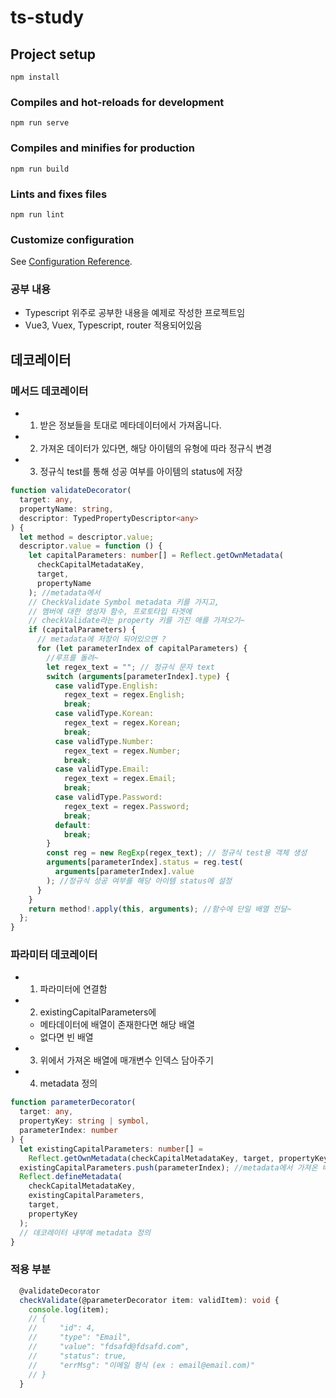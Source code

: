 # ts-study

## Project setup

```
npm install
```

### Compiles and hot-reloads for development

```
npm run serve
```

### Compiles and minifies for production

```
npm run build
```

### Lints and fixes files

```
npm run lint
```

### Customize configuration

See [Configuration Reference](https://cli.vuejs.org/config/).

### 공부 내용

- Typescript 위주로 공부한 내용을 예제로 작성한 프로젝트임
- Vue3, Vuex, Typescript, router 적용되어있음

## 데코레이터

### 메서드 데코레이터

- 1. 받은 정보들을 토대로 메타데이터에서 가져옵니다.
- 2. 가져온 데이터가 있다면, 해당 아이템의 유형에 따라 정규식 변경
- 3. 정규식 test를 통해 성공 여부를 아이템의 status에 저장

```ts
function validateDecorator(
  target: any,
  propertyName: string,
  descriptor: TypedPropertyDescriptor<any>
) {
  let method = descriptor.value;
  descriptor.value = function () {
    let capitalParameters: number[] = Reflect.getOwnMetadata(
      checkCapitalMetadataKey,
      target,
      propertyName
    ); //metadata에서
    // CheckValidate Symbol metadata 키를 가지고,
    // 멤버에 대한 생성자 함수, 프로토타입 타겟에
    // checkValidate라는 property 키를 가진 애를 가져오기~
    if (capitalParameters) {
      // metadata에 저장이 되어있으면 ?
      for (let parameterIndex of capitalParameters) {
        //루프를 돌려~
        let regex_text = ""; // 정규식 문자 text
        switch (arguments[parameterIndex].type) {
          case validType.English:
            regex_text = regex.English;
            break;
          case validType.Korean:
            regex_text = regex.Korean;
            break;
          case validType.Number:
            regex_text = regex.Number;
            break;
          case validType.Email:
            regex_text = regex.Email;
            break;
          case validType.Password:
            regex_text = regex.Password;
            break;
          default:
            break;
        }
        const reg = new RegExp(regex_text); // 정규식 test용 객체 생성
        arguments[parameterIndex].status = reg.test(
          arguments[parameterIndex].value
        ); //정규식 성공 여부를 해당 아이템 status에 설정
      }
    }
    return method!.apply(this, arguments); //함수에 단일 배열 전달~
  };
}
```

### 파라미터 데코레이터

- 1. 파라미터에 연결함
- 2. existingCapitalParameters에
  - 메타데이터에 배열이 존재한다면 해당 배열
  - 없다면 빈 배열
- 3. 위에서 가져온 배열에 매개변수 인덱스 담아주기
- 4. metadata 정의

```ts
function parameterDecorator(
  target: any,
  propertyKey: string | symbol,
  parameterIndex: number
) {
  let existingCapitalParameters: number[] =
    Reflect.getOwnMetadata(checkCapitalMetadataKey, target, propertyKey) || [];
  existingCapitalParameters.push(parameterIndex); //metadata에서 가져온 배열에 해당 매개변수 인덱스를 담아주기
  Reflect.defineMetadata(
    checkCapitalMetadataKey,
    existingCapitalParameters,
    target,
    propertyKey
  );
  // 데코레이터 내부에 metadata 정의
}
```

### 적용 부분

```ts
  @validateDecorator
  checkValidate(@parameterDecorator item: validItem): void {
    console.log(item);
    // {
    //     "id": 4,
    //     "type": "Email",
    //     "value": "fdsafd@fdsafd.com",
    //     "status": true,
    //     "errMsg": "이메일 형식 (ex : email@email.com)"
    // }
  }
```
